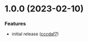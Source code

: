 # 1.0.0 (2023-02-10)


### Features

* initial release ([cccdaf7](https://github.com/shereef/md-txt/commit/cccdaf71727bf8a10222421ea7a922b84997fd04))
